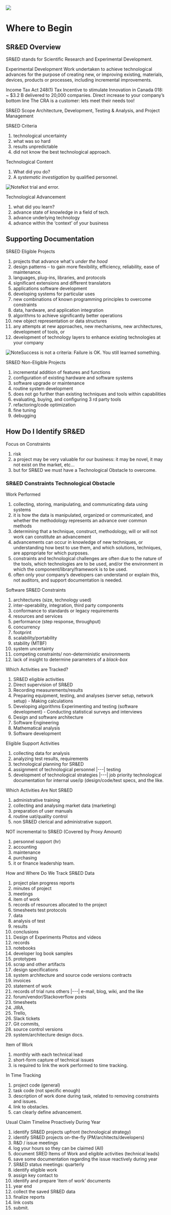 ![](https://github.com/seenthattinker/Conceptinero/blob/master/images/conceptinero-funding-ideas-logo-white-383w.webp)

Where to Begin
===============



SR&ED Overview
-----------------------

SR&ED stands for Scientific Research and Experimental Development.

Experimental Development
  Work undertaken to achieve technological advances for the purpose of creating new, or improving existing, materials, devices, products or processes, including incremental improvements.

Income Tax Act 248(1)
  Tax Incentive to stimulate Innovation in Canada 018: ~ $3.2 B delivered to 20,000 companies. Direct increase to your company’s bottom line The CRA is a customer: lets meet their needs too!

SR&ED Scope
  Architecture, Development, Testing & Analysis, and Project Management

SR&ED Criteria
1. technological uncertainty
1. what was so hard
1. results unpredictable
1. did not know the best technological approach.

Technological Content
1. What did you do?
1. A *systematic investigation* by qualified personnel.

![Note]Not trial and error.

Technological Advancement
1. what did you learn?
1. advance state of knowledge in a field of tech.
1. advance underlying technology
1. advance within the ‘context’ of your business

Supporting Documentation
--------------------------------

SR&ED Eligible Projects
1. projects that advance what's *under the hood*
1. design patterns – to gain more flexibility, efficiency, reliability, ease of maintenance.
1. languages, plug-ins, libraries, and protocols
1. significant extensions and different translators
1. applications software development
1. developing systems for particular uses
1. new combinations of known programming principles to overcome constraints
1. data, hardware, and application integration
1. algorithms to achieve significantly better operations
1. new object representation or data structures
1. any attempts at new approaches, new mechanisms, new architectures, development of tools, or
1. development of technology layers to enhance existing technologies at your company


![Note]Success is not a criteria: Failure is OK. You still learned something.

SR&ED Non-Eligible Projects
1. incremental addition of features and functions
1. configuration of existing hardware and software systems
1. software upgrade or maintenance
1. routine system development
1. does not go further than existing techniques and tools within capabilities
1. evaluating, buying, and configuring 3 rd party tools
1. refactoring/code optimization
1. fine tuning
1. debugging

How Do I Identify SR&ED
---------------------------------------


Focus on Constraints
1. risk
1. a project may be very valuable for our business: it may be novel, it may not exist on the market, etc...
1. but for SR&ED we must have a Technological Obstacle to overcome.


### SR&ED Constraints Technological Obstacle





Work Performed
1. collecting, storing, manipulating, and communicating data using systems
1. it is how the data is manipulated, organized or communicated, and whether the methodology represents an advance over common methods
1. determining that a technique, construct, methodology, will or will not work can constitute an advancement
1. advancements can occur in knowledge of new techniques, or understanding how best to use them, and which solutions, techniques, are appropriate for which purposes.
1. constraints and technological challenges are often due to the nature of the tools, which technologies are to be used, and/or the environment in which the component/library/framework is to be used.
1. often only your company’s developers can understand or explain this, not auditors, and support documentation is needed.



Software SR&ED Constraints
1. architectures (size, technology used)
1. inter-operability, integration, third party components
1. conformance to standards or legacy requirements
1. resources and services
1. performance (step response, throughput)
1. concurrency
1. footprint
1. scalability/portability
1. stability (MTBF)
1. system uncertainty
1. competing constraints/ non-deterministic environments
1. lack of insight to determine parameters of a *black-box*

Which Activities are Tracked?
1. SR&ED eligible activities
1. Direct supervision of SR&ED
1. Recording measurements/results
1. Preparing equipment, testing, and analyses (server setup, network setup) - Making calculations
1. Developing algorithms Experimenting and testing (software development) - Conducting statistical surveys and interviews
1. Design and software architecture
1. Software Engineering
1. Mathematical analysis
1. Software development


Eligible Support Activities
1. collecting data for analysis
1. analyzing test results, requirements
1. technological planning for SR&ED
1. assignment of technological personnel |---| testing
1. development of technological strategies |---| job priority technological documentation for internal use/ip (design/code/test specs, and the like.

Which Activities Are Not SR&ED
1. administrative training
1. collecting and analysing market data (marketing)
1. preparation of user manuals
1. routine uat/quality control
1. non SR&ED clerical and administrative support.

NOT incremental to SR&ED (Covered by Proxy Amount)
1. personnel support (hr)
1. accounting
1. maintenance
1. purchasing
1. it or finance leadership team.

How and Where Do We Track SR&ED Data
1. project plan progress reports
1. minutes of project
1. meetings
1. item of work
1. records of resources allocated to the project
1. timesheets test protocols
1. data
1. analysis of test
1. results
1. conclusions
1. Design of Experiments Photos and videos
1. records
1. notebooks
1. developer log book samples
1. prototypes
1. scrap and other artifacts
1. design specifications
1. system architecture and source code versions contracts
1. invoices
1. statement of work
1. records of trial runs others |---| e-mail, blog, wiki, and the like
1. forum/vendor/Stackoverflow posts
1. timesheets
1. JIRA,
1. Trello,
1. Slack tickets
1. Git commits,
1. source control versions
1. system/architecture design docs.

Item of Work
1. monthly with each technical lead
1. short-form capture of technical issues
1. is required to link the work performed to time tracking.


In Time Tracking
1. project code (general)
1. task code (not specific enough)
1. description of work done during task, related to removing constraints and issues.
1. link to obstacles.
1. can clearly define advancement.

Usual Claim Timeline Proactively During Year
1. identify SR&ED projects upfront (technological strategy)
1. identify SR&ED projects on-the-fly (PM/architects/developers)
1. R&D / issue meetings
1. log your hours so they can be claimed (All)
1. document SRED Items of Work and eligible activities (technical leads)
1. save some documentation regarding the issue reactively during year
1. SR&ED status meetings: quarterly
1. identify eligible work
1. assign key contact to
1. identify and prepare ‘item of work’ documents
1. year end
1. collect the saved SR&ED data
1. finalize reports
1. link costs
1. submit.


[Note]:https://github.com/seenthattinker/Conceptinero/blob/master/images/write-a-note-icon-vector-20994413.jpg 

[Attention]:https://github.com/seenthattinker/Conceptinero/blob/master/images/dart.png

[Example]:https://github.com/seenthattinker/Conceptinero/blob/master/images/example.png

